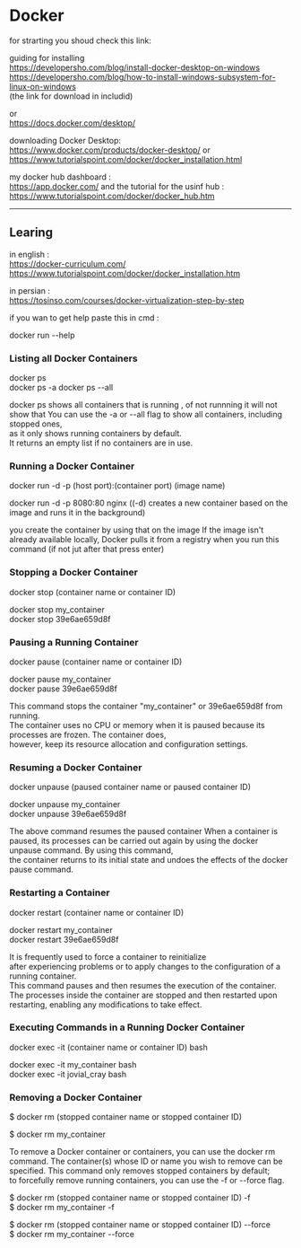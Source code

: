 # Docker 
 for strarting you shoud check this link:    
 
 guiding for installing             
 https://developersho.com/blog/install-docker-desktop-on-windows                
 https://developersho.com/blog/how-to-install-windows-subsystem-for-linux-on-windows              
(the link for download in includid)               

or     
https://docs.docker.com/desktop/           

downloading Docker Desktop:                    
https://www.docker.com/products/docker-desktop/
or            
https://www.tutorialspoint.com/docker/docker_installation.html  

my docker hub dashboard :           
https://app.docker.com/
and the tutorial for the usinf hub :     
https://www.tutorialspoint.com/docker/docker_hub.htm

*************************************
## Learing

in english :  
https://docker-curriculum.com/
https://www.tutorialspoint.com/docker/docker_installation.htm

in persian :        
https://tosinso.com/courses/docker-virtualization-step-by-step

if you wan to get help paste this in cmd :       
 
  docker run --help


### Listing all Docker Containers

 docker ps      
 docker ps -a
 docker ps --all

docker ps shows all containers that is running , of not runnning it will not show that 
You can use the -a or --all flag to show all containers, including stopped ones,                 
as it only shows running containers by default.                               
It returns an empty list if no containers are in use.                   



### Running a Docker Container
docker run -d -p (host port):(container port) (image name)              

 docker run -d -p 8080:80 nginx ((-d) creates a new container based on the image and runs it in the background)

you create the container by using that on the image
If the image isn't already available locally,
Docker pulls it from a registry when you run this command (if not jut after that press enter)               

### Stopping a Docker Container                   
docker stop (container name or container ID)              

docker stop my_container                
docker stop 39e6ae659d8f

### Pausing a Running Container

docker pause (container name or container ID)              

docker pause my_container      
docker pause 39e6ae659d8f                             

This command stops the container "my_container" or 39e6ae659d8f from running.                                
The container uses no CPU or memory when it is paused because its processes are frozen. The container does,                  
however, keep its resource allocation and configuration settings.


### Resuming a Docker Container        
docker unpause (paused container name or paused container ID)
 
docker unpause my_container                            
docker unpause 39e6ae659d8f                   

The above command resumes the paused container
When a container is paused, its processes can be carried out again by using the docker unpause command. By using this command,           
the container returns to its initial state and undoes the effects of the docker pause command.


### Restarting a Container

docker restart (container name or container ID)     

docker restart my_container           
docker restart 39e6ae659d8f          

 It is frequently used to force a container to reinitialize                    
 after experiencing problems or to apply changes to the configuration of a running container.               
 This command pauses and then resumes the execution of the container.
 The processes inside the container are stopped and then restarted upon restarting, enabling any modifications to take effect.

 ### Executing Commands in a Running Docker Container                   
docker exec -it (container name or container ID) bash       

docker exec -it my_container bash         
docker exec -it jovial_cray bash 

 

### Removing a Docker Container

$ docker rm (stopped  container name or stopped  container ID)                    
     
$ docker rm my_container        

To remove a Docker container or containers, you can use the docker rm command. The container(s) whose ID or name you wish to remove can 
 be specified. 
This command only removes stopped containers by default;         
to forcefully remove running containers, you can use the -f or --force flag.

$ docker rm (stopped  container name or stopped  container ID) -f                   
$ docker rm my_container -f                   

$ docker rm (stopped  container name or stopped  container ID) --force                          
$ docker rm my_container --force                



